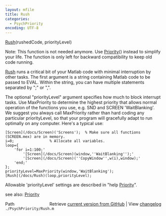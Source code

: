 ```yaml
---
layout: mfile
title: Rush
categories:
  - PsychPriority
encoding: UTF-8
---
```


[Rush](/docs/Rush)(rushedCode, priorityLevel)

Note: This function is not needed anymore. Use [Priority](/docs/Priority)() instead to
simplify your life. The function is only left for backward compatibility
to keep old code running.

[Rush](/docs/Rush) runs a critical bit of your Matlab code with minimal interruption by
other tasks. The first argument is a string containing Matlab code to be
passed to EVAL. Within the string, you can have multiple statements
separated by ";" or ",".

The optional "priorityLevel" argument specifies how much to block
interrupt tasks. Use MaxPriority to determine the highest priority that
allows normal operation of the functions you use, e.g. SND and SCREEN
'WaitBlanking'. We suggest you always call MaxPriority rather than hard
coding any particular priorityLevel, so that your program will gracefully
adapt to run optimally on any computer. Here's a typical use:

    [Screen](/docs/Screen)('Screens');  % Make sure all functions (SCREEN.mex) are in memory.
    i=0;                % Allocate all variables.
    loop={
        'for i=1:100;'
            '[Screen](/docs/Screen)(window,''WaitBlanking'');'
            '[Screen](/docs/Screen)(''CopyWindow'',w(i),window);'
        'end;'
    };
    priorityLevel=MaxPriority(window,'WaitBlanking');
    [Rush](/docs/Rush)(loop,priorityLevel);

Allowable 'priorityLevel' settings are described in "help [Priority](/docs/Priority)".

see also: [Priority](/docs/Priority)


<div class="code_header" style="text-align:right;">
  <span style="float:left;">Path&nbsp;&nbsp;</span> <span class="counter">Retrieve <a href=
  "https://raw.github.com/Psychtoolbox-3/Psychtoolbox-3/beta/./PsychPriority/Rush.m">current version from GitHub</a> | View <a href=
  "https://github.com/Psychtoolbox-3/Psychtoolbox-3/commits/beta/./PsychPriority/Rush.m">changelog</a></span>
</div>
<div class="code">
  <code>./PsychPriority/Rush.m</code>
</div>
